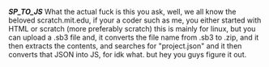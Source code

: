 _**SP_TO_JS**_
What the actual fuck is this you ask, well, we all know the beloved scratch.mit.edu, if your a coder such as me, you either started with HTML or scratch (more preferably scratch)
this is mainly for linux, but you can upload a .sb3 file and, it converts the file name from .sb3 to .zip, and it then extracts the contents, and searches for "project.json"
and it then converts that JSON into JS, for idk what. but hey you guys figure it out.
